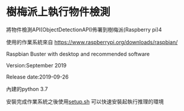 # 樹梅派上執行物件檢測
將物件檢測API(ObjectDetectionAPI)佈署到樹梅派(Raspberry pi)4

使用的作業系統來自
https://www.raspberrypi.org/downloads/raspbian/  

Raspbian Buster with desktop and recommended software

Version:September 2019

Release date:2019-09-26

內建的python 3.7 

安裝完成作業系統之後使用[setup.sh](https://github.com/aaasdream/Raspberrypi_ObjectDetection/blob/master/setup.sh) 可以快速安裝起執行推理的環境
